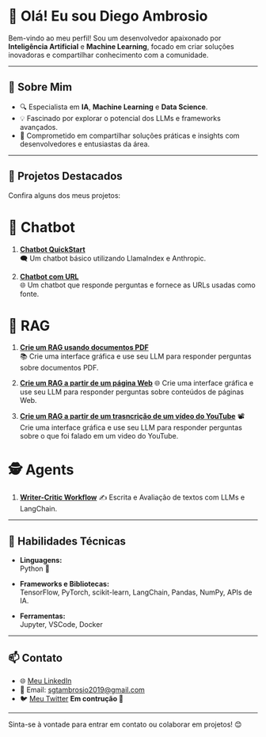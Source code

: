 # 👋 Olá! Eu sou Diego Ambrosio

Bem-vindo ao meu perfil! Sou um desenvolvedor apaixonado por **Inteligência Artificial** e **Machine Learning**, focado em criar soluções inovadoras e compartilhar conhecimento com a comunidade.

---

## 🚀 Sobre Mim
- 🔍 Especialista em **IA**, **Machine Learning** e **Data Science**.
- 💡 Fascinado por explorar o potencial dos LLMs e frameworks avançados.
- 🤝 Comprometido em compartilhar soluções práticas e insights com desenvolvedores e entusiastas da área.

---

## 📂 Projetos Destacados

Confira alguns dos meus projetos:
# 🤖 Chatbot

1. **[Chatbot QuickStart](https://github.com/Ambrosio1994/Chatbots/tree/main/chatbasico)**  
   🗨️ Um chatbot básico utilizando LlamaIndex e Anthropic.
   
2. **[Chatbot com URL](https://github.com/Ambrosio1994/Chatbots/tree/main/chat_com_url)**  
   🌐 Um chatbot que responde perguntas e fornece as URLs usadas como fonte.

# 🔎 RAG

1. **[Crie um RAG usando documentos PDF](https://github.com/Ambrosio1994/RAG/tree/main/documentos_pdf)**  
   📚 Crie uma interface gráfica e use seu LLM para responder perguntas sobre documentos PDF.
   
2. **[Crie um RAG a partir de um página Web](https://github.com/Ambrosio1994/RAG/tree/main/tags_url)**
   🌐 Crie uma interface gráfica e use seu LLM para responder perguntas sobre conteúdos de páginas Web.

3. **[Crie um RAG a partir de um trasncrição de um vídeo do YouTube](https://github.com/Ambrosio1994/RAG/tree/main/youtube_video)**
   📽️ Crie uma interface gráfica e use seu LLM para responder perguntas sobre o que foi falado em um video do YouTube.

# 🕵️ Agents

1. **[Writer-Critic Workflow](https://github.com/Ambrosio1994/Agents/tree/main/escritor-de-artigo)**
   ✍️ Escrita e Avaliação de textos com LLMs e LangChain.
---

## 🔧 Habilidades Técnicas

- **Linguagens:**  
  Python 🐍

- **Frameworks e Bibliotecas:**  
  TensorFlow, PyTorch, scikit-learn, LangChain, Pandas, NumPy, APIs de IA.

- **Ferramentas:**  
  Jupyter, VSCode, Docker

---

## 📫 Contato

- 🌐 [Meu LinkedIn](https://www.linkedin.com/in/diego-ambrosio/)
- 📧 Email: sgtambrosio2019@gmail.com
- 🐦 [Meu Twitter](https://x.com/ambrosiodev) **Em contrução 🚀**

---

Sinta-se à vontade para entrar em contato ou colaborar em projetos! 😊
